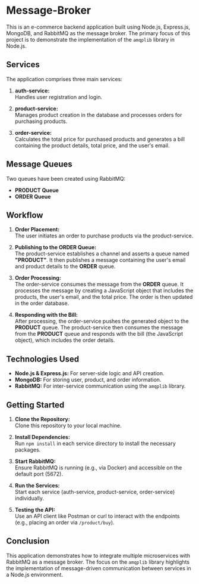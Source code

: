 # Message-Broker

This is an e-commerce backend application built using Node.js, Express.js, MongoDB, and RabbitMQ as the message broker. The primary focus of this project is to demonstrate the implementation of the `amqplib` library in Node.js.

## Services

The application comprises three main services:

1. **auth-service:**  
   Handles user registration and login.

2. **product-service:**  
   Manages product creation in the database and processes orders for purchasing products.

3. **order-service:**  
   Calculates the total price for purchased products and generates a bill containing the product details, total price, and the user's email.

## Message Queues

Two queues have been created using RabbitMQ:

- **PRODUCT Queue**
- **ORDER Queue**

## Workflow

1. **Order Placement:**  
   The user initiates an order to purchase products via the product-service.

2. **Publishing to the ORDER Queue:**  
   The product-service establishes a channel and asserts a queue named **"PRODUCT"**. It then publishes a message containing the user's email and product details to the **ORDER** queue.

3. **Order Processing:**  
   The order-service consumes the message from the **ORDER** queue. It processes the message by creating a JavaScript object that includes the products, the user's email, and the total price. The order is then updated in the order database.

4. **Responding with the Bill:**  
   After processing, the order-service pushes the generated object to the **PRODUCT** queue. The product-service then consumes the message from the **PRODUCT** queue and responds with the bill (the JavaScript object), which includes the order details.

## Technologies Used

- **Node.js & Express.js:** For server-side logic and API creation.
- **MongoDB:** For storing user, product, and order information.
- **RabbitMQ:** For inter-service communication using the `amqplib` library.

## Getting Started

1. **Clone the Repository:**  
   Clone this repository to your local machine.

2. **Install Dependencies:**  
   Run `npm install` in each service directory to install the necessary packages.

3. **Start RabbitMQ:**  
   Ensure RabbitMQ is running (e.g., via Docker) and accessible on the default port (5672).

4. **Run the Services:**  
   Start each service (auth-service, product-service, order-service) individually.

5. **Testing the API:**  
   Use an API client like Postman or curl to interact with the endpoints (e.g., placing an order via `/product/buy`).

## Conclusion

This application demonstrates how to integrate multiple microservices with RabbitMQ as a message broker. The focus on the `amqplib` library highlights the implementation of message-driven communication between services in a Node.js environment.

